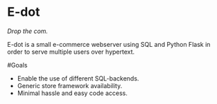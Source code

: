 # E-dot
*Drop the com.*

E-dot is a small e-commerce webserver using SQL and Python Flask in order to serve multiple users over hypertext.

#Goals
* Enable the use of different SQL-backends.
* Generic store framework availability.
* Minimal hassle and easy code access.
